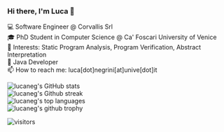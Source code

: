 ### Hi there, I'm Luca 👋

💻 Software Engineer @ Corvallis Srl <br>
🎓 PhD Student in Computer Science @ Ca' Foscari University of Venice <br>
📑 Interests: Static Program Analysis, Program Verification, Abstract Interpretation <br>
📌 Java Developer <br>
📫 How to reach me: luca[dot]negrini[at]unive[dot]it

![lucaneg's GitHub stats](https://github-readme-stats.vercel.app/api?username=lucaneg&show_icons=true&hide_border=true&count_private=true&include_all_commits=true&theme=algolia) <br>
![lucaneg's Github streak](https://github-readme-streak-stats.herokuapp.com/?user=lucaneg&theme=algolia&hide_border=true)<br>
![lucaneg's top languages](https://github-readme-stats.vercel.app/api/top-langs/?username=lucaneg&&layout=default&hide_border=true&theme=algolia&count_private=true&include_all_commits=true)<br>
![lucaneg's github trophy](https://github-profile-trophy.vercel.app/?username=lucaneg&theme=juicyfresh&no-frame=true&no-bg=true&row=1)<br>

![visitors](https://visitor-badge.glitch.me/badge?page_id=lucaneg.lucaneg)
